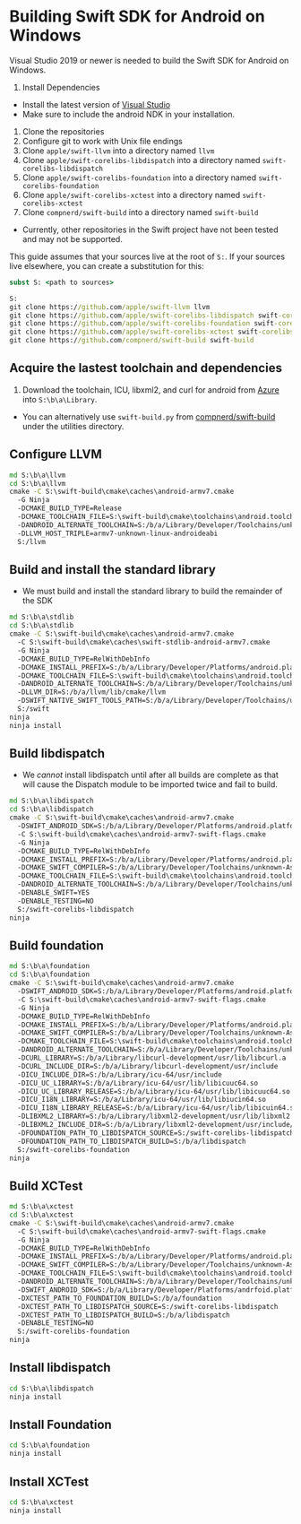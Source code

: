 # Building Swift SDK for Android on Windows

Visual Studio 2019 or newer is needed to build the Swift SDK for Android on
Windows.

1. Install Dependencies
- Install the latest version of [Visual Studio](https://www.visualstudio.com/downloads/)
- Make sure to include the android NDK in your installation.

1. Clone the repositories
1. Configure git to work with Unix file endings
1. Clone `apple/swift-llvm` into a directory named `llvm`
1. Clone `apple/swift-corelibs-libdispatch` into a directory named `swift-corelibs-libdispatch`
1. Clone `apple/swift-corelibs-foundation` into a directory named `swift-corelibs-foundation`
1. Clone `apple/swift-corelibs-xctest` into a directory named `swift-corelibs-xctest`
1. Clone `compnerd/swift-build` into a directory named `swift-build`

- Currently, other repositories in the Swift project have not been tested and
  may not be supported.

This guide assumes that your sources live at the root of `S:`.  If your sources
live elsewhere, you can create a substitution for this:

```cmd
subst S: <path to sources>
```

```cmd
S:
git clone https://github.com/apple/swift-llvm llvm
git clone https://github.com/apple/swift-corelibs-libdispatch swift-corelibs-libdispatch
git clone https://github.com/apple/swift-corelibs-foundation swift-corelibs-foundation
git clone https://github.com/apple/swift-corelibs-xctest swift-corelibs-xctest
git clone https://github.com/compnerd/swift-build swift-build
```

## Acquire the lastest toolchain and dependencies

1. Download the toolchain, ICU, libxml2, and curl for android from
   [Azure](https://dev.azure.com/compnerd/swift-build) into `S:\b\a\Library`.

- You can alternatively use `swift-build.py` from
  [compnerd/swift-build](https://www.github.com/compnerd/swift-build) under
  the utilities directory.

## Configure LLVM

```cmd
md S:\b\a\llvm
cd S:\b\a\llvm
cmake -C S:\swift-build\cmake\caches\android-armv7.cmake                                                        ^
  -G Ninja                                                                                                      ^
  -DCMAKE_BUILD_TYPE=Release                                                                                    ^
  -DCMAKE_TOOLCHAIN_FILE=S:\swift-build\cmake\toolchains\android.toolchain.cmake                                ^
  -DANDROID_ALTERNATE_TOOLCHAIN=S:/b/a/Library/Developer/Toolchains/unknown-Asserts-development.xctoolchain/usr ^
  -DLLVM_HOST_TRIPLE=armv7-unknown-linux-androideabi                                                            ^
  S:/llvm
```

## Build and install the standard library

- We must build and install the standard library to build the remainder of the
  SDK

```cmd
md S:\b\a\stdlib
cd S:\b\a\stdlib
cmake -C S:\swift-build\cmake\caches\android-armv7.cmake                                                              ^
  -C S:\swift-build\cmake\caches\swift-stdlib-android-armv7.cmake                                                     ^
  -G Ninja                                                                                                            ^
  -DCMAKE_BUILD_TYPE=RelWithDebInfo                                                                                   ^
  -DCMAKE_INSTALL_PREFIX=S:/b/a/Library/Developer/Platforms/android.platform/Developer/SDKs/android.sdk/usr           ^
  -DCMAKE_TOOLCHAIN_FILE=S:\swift-build\cmake\toolchains\android.toolchain.cmake                                      ^
  -DANDROID_ALTERNATE_TOOLCHAIN=S:/b/a/Library/Developer/Toolchains/unknown-Asserts-development.xctoolchain/usr       ^
  -DLLVM_DIR=S:/b/a/llvm/lib/cmake/llvm                                                                               ^
  -DSWIFT_NATIVE_SWIFT_TOOLS_PATH=S:/b/a/Library/Developer/Toolchains/unknown-Asserts-development.xctoolchain/usr/bin ^
  S:/swift
ninja
ninja install
```

## Build libdispatch

- We *cannot* install libdispatch until after all builds are complete as that
  will cause the Dispatch module to be imported twice and fail to build.

```cmd
md S:\b\a\libdispatch
cd S:\b\a\libdispatch
cmake -C S:\swift-build\cmake\caches\android-armv7.cmake                                                                ^
  -DSWIFT_ANDROID_SDK=S:/b/a/Library/Developer/Platforms/android.platform/Developer/SDKs/android.sdk                    ^
  -C S:\swift-build\cmake\caches\android-armv7-swift-flags.cmake                                                        ^
  -G Ninja                                                                                                              ^
  -DCMAKE_BUILD_TYPE=RelWithDebInfo                                                                                     ^
  -DCMAKE_INSTALL_PREFIX=S:/b/a/Library/Developer/Platforms/android.platform/Developer/SDKs/android.sdk/usr             ^
  -DCMAKE_SWIFT_COMPILER=S:/b/a/Library/Developer/Toolchains/unknown-Asserts-development.xctoolchain/usr/bin/swiftc.exe ^
  -DCMAKE_TOOLCHAIN_FILE=S:\swift-build\cmake\toolchains\android.toolchain.cmake                                        ^
  -DANDROID_ALTERNATE_TOOLCHAIN=S:/b/a/Library/Developer/Toolchains/unknown-Asserts-development.xctoolchain/usr         ^
  -DENABLE_SWIFT=YES                                                                                                    ^
  -DENABLE_TESTING=NO                                                                                                   ^
  S:/swift-corelibs-libdispatch
ninja
```

## Build foundation

```cmd
md S:\b\a\foundation
cd S:\b\a\foundation
cmake -C S:\swift-build\cmake\caches\android-armv7.cmake                                                                ^
  -DSWIFT_ANDROID_SDK=S:/b/a/Library/Developer/Platforms/android.platform/Developer/SDKs/android.sdk                    ^
  -C S:\swift-build\cmake\caches\android-armv7-swift-flags.cmake                                                        ^
  -G Ninja                                                                                                              ^
  -DCMAKE_BUILD_TYPE=RelWithDebInfo                                                                                     ^
  -DCMAKE_INSTALL_PREFIX=S:/b/a/Library/Developer/Platforms/android.platform/Developer/SDKs/android.sdk/usr             ^
  -DCMAKE_SWIFT_COMPILER=S:/b/a/Library/Developer/Toolchains/unknown-Asserts-development.xctoolchain/usr/bin/swiftc.exe ^
  -DCMAKE_TOOLCHAIN_FILE=S:\swift-build\cmake\toolchains\android.toolchain.cmake                                        ^
  -DANDROID_ALTERNATE_TOOLCHAIN=S:/b/a/Library/Developer/Toolchains/unknown-Asserts-development.xctoolchain/usr         ^
  -DCURL_LIBRARY=S:/b/a/Library/libcurl-development/usr/lib/libcurl.a                                                   ^
  -DCURL_INCLUDE_DIR=S:/b/a/Library/libcurl-development/usr/include                                                     ^
  -DICU_INCLUDE_DIR=S:/b/a/Library/icu-64/usr/include                                                                   ^
  -DICU_UC_LIBRARY=S:/b/a/Library/icu-64/usr/lib/libicuuc64.so                                                          ^
  -DICU_UC_LIBRARY_RELEASE=S:/b/a/Library/icu-64/usr/lib/libicuuc64.so                                                  ^
  -DICU_I18N_LIBRARY=S:/b/a/Library/icu-64/usr/lib/libiucin64.so                                                        ^
  -DICU_I18N_LIBRARY_RELEASE=S:/b/a/Library/icu-64/usr/lib/libicuin64.so                                                ^
  -DLIBXML2_LIBRARY=S:/b/a/Library/libxml2-development/usr/lib/libxml2.a                                                ^
  -DLIBXML2_INCLUDE_DIR=S:/b/a/Library/libxml2-development/usr/include/libxml2                                          ^
  -DFOUNDATION_PATH_TO_LIBDISPATCH_SOURCE=S:/swift-corelibs-libdispatch                                                 ^
  -DFOUNDATION_PATH_TO_LIBDISPATCH_BUILD=S:/b/a/libdispatch                                                             ^
  S:/swift-corelibs-foundation
ninja
```

## Build XCTest

```cmd
md S:\b\a\xctest
cd S:\b\a\xctest
cmake -C S:\swift-build\cmake\caches\android-armv7.cmake                                                                ^
  -C S:\swift-build\cmake\caches\android-armv7-swift-flags.cmake                                                        ^
  -G Ninja                                                                                                              ^
  -DCMAKE_BUILD_TYPE=RelWithDebInfo                                                                                     ^
  -DCMAKE_INSTALL_PREFIX=S:/b/a/Library/Developer/Platforms/android.platform/Developer/SDKs/android.sdk/usr             ^
  -DCMAKE_SWIFT_COMPILER=S:/b/a/Library/Developer/Toolchains/unknown-Asserts-development.xctoolchain/usr/bin/swiftc.exe ^
  -DCMAKE_TOOLCHAIN_FILE=S:\swift-build\cmake\toolchains\android.toolchain.cmake                                        ^
  -DANDROID_ALTERNATE_TOOLCHAIN=S:/b/a/Library/Developer/Toolchains/unknown-Asserts-development.xctoolchain/usr         ^
  -DSWIFT_ANDROID_SDK=S:/b/a/Library/Developer/Platforms/andrfoid.platform/Developer/SDKs/android.sdk                   ^
  -DXCTEST_PATH_TO_FOUNDATION_BUILD=S:/b/a/foundation                                                                   ^
  -DXCTEST_PATH_TO_LIBDISPATCH_SOURCE=S:/swift-corelibs-libdispatch                                                     ^
  -DXCTEST_PATH_TO_LIBDISPATCH_BUILD=S:/b/a/libdispatch                                                                 ^
  -DENABLE_TESTING=NO                                                                                                   ^
  S:/swift-corelibs-foundation
ninja
```

## Install libdispatch

```cmd
cd S:\b\a\libdispatch
ninja install
```

## Install Foundation

```cmd
cd S:\b\a\foundation
ninja install
```

## Install XCTest

```cmd
cd S:\b\a\xctest
ninja install
```

